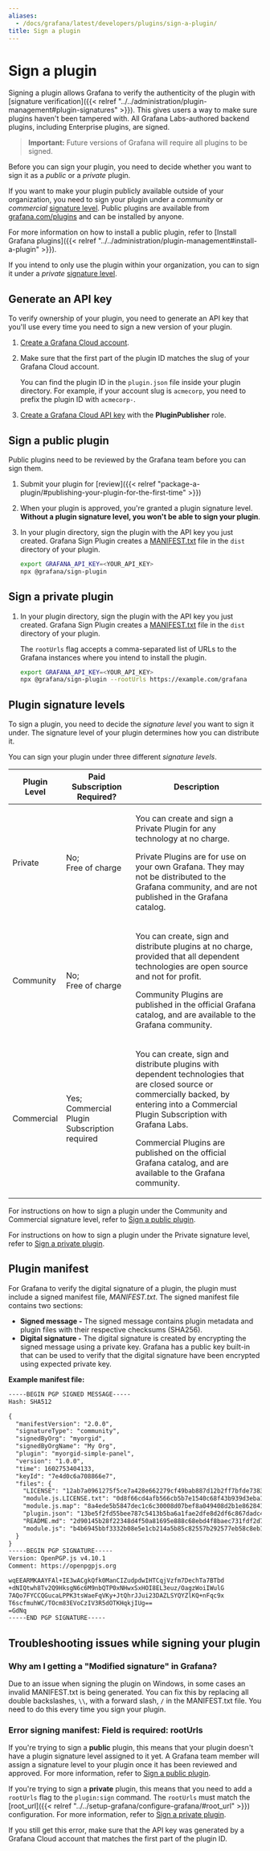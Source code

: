 ```yaml
---
aliases:
  - /docs/grafana/latest/developers/plugins/sign-a-plugin/
title: Sign a plugin
---
```


# Sign a plugin

Signing a plugin allows Grafana to verify the authenticity of the plugin with [signature verification]({{< relref "../../administration/plugin-management#plugin-signatures" >}}). This gives users a way to make sure plugins haven't been tampered with. All Grafana Labs-authored backend plugins, including Enterprise plugins, are signed.

> **Important:** Future versions of Grafana will require all plugins to be signed.

Before you can sign your plugin, you need to decide whether you want to sign it as a _public_ or a _private_ plugin.

If you want to make your plugin publicly available outside of your organization, you need to sign your plugin under a _community_ or _commercial_ [signature level](#plugin-signature-levels). Public plugins are available from [grafana.com/plugins](https://grafana.com/plugins) and can be installed by anyone.

For more information on how to install a public plugin, refer to [Install Grafana plugins]({{< relref "../../administration/plugin-management#install-a-plugin" >}}).

If you intend to only use the plugin within your organization, you can to sign it under a _private_ [signature level](#plugin-signature-levels).

## Generate an API key

To verify ownership of your plugin, you need to generate an API key that you'll use every time you need to sign a new version of your plugin.

1. [Create a Grafana Cloud account](https://grafana.com/signup).

1. Make sure that the first part of the plugin ID matches the slug of your Grafana Cloud account.

   You can find the plugin ID in the `plugin.json` file inside your plugin directory. For example, if your account slug is `acmecorp`, you need to prefix the plugin ID with `acmecorp-`.

1. [Create a Grafana Cloud API key](https://grafana.com/docs/grafana-cloud/reference/create-api-key/) with the **PluginPublisher** role.

## Sign a public plugin

Public plugins need to be reviewed by the Grafana team before you can sign them.

1. Submit your plugin for [review]({{< relref "package-a-plugin/#publishing-your-plugin-for-the-first-time" >}})
2. When your plugin is approved, you're granted a plugin signature level. **Without a plugin signature level, you won't be able to sign your plugin**.
3. In your plugin directory, sign the plugin with the API key you just created. Grafana Sign Plugin creates a [MANIFEST.txt](#plugin-manifest) file in the `dist` directory of your plugin.

   ```bash
   export GRAFANA_API_KEY=<YOUR_API_KEY>
   npx @grafana/sign-plugin
   ```

## Sign a private plugin

1. In your plugin directory, sign the plugin with the API key you just created. Grafana Sign Plugin creates a [MANIFEST.txt](#plugin-manifest) file in the `dist` directory of your plugin.

   The `rootUrls` flag accepts a comma-separated list of URLs to the Grafana instances where you intend to install the plugin.

   ```bash
   export GRAFANA_API_KEY=<YOUR_API_KEY>
   npx @grafana/sign-plugin --rootUrls https://example.com/grafana
   ```

## Plugin signature levels

To sign a plugin, you need to decide the _signature level_ you want to sign it under. The signature level of your plugin determines how you can distribute it.

You can sign your plugin under three different _signature levels_.

| **Plugin Level** | **Paid Subscription Required?**                 | **Description**                                                                                                                                                                                                                                                                                                        |
| ---------------- | ----------------------------------------------- | ---------------------------------------------------------------------------------------------------------------------------------------------------------------------------------------------------------------------------------------------------------------------------------------------------------------------- |
| Private          | No;<br>Free of charge                           | <p>You can create and sign a Private Plugin for any technology at no charge.</p><p>Private Plugins are for use on your own Grafana. They may not be distributed to the Grafana community, and are not published in the Grafana catalog.</p>                                                                            |
| Community        | No;<br>Free of charge                           | <p>You can create, sign and distribute plugins at no charge, provided that all dependent technologies are open source and not for profit.</p><p>Community Plugins are published in the official Grafana catalog, and are available to the Grafana community.</p>                                                       |
| Commercial       | Yes;<br>Commercial Plugin Subscription required | <p>You can create, sign and distribute plugins with dependent technologies that are closed source or commercially backed, by entering into a Commercial Plugin Subscription with Grafana Labs.</p><p>Commercial Plugins are published on the official Grafana catalog, and are available to the Grafana community.</p> |

For instructions on how to sign a plugin under the Community and Commercial signature level, refer to [Sign a public plugin](#sign-a-public-plugin).

For instructions on how to sign a plugin under the Private signature level, refer to [Sign a private plugin](#sign-a-private-plugin).

## Plugin manifest

For Grafana to verify the digital signature of a plugin, the plugin must include a signed manifest file, _MANIFEST.txt_. The signed manifest file contains two sections:

- **Signed message -** The signed message contains plugin metadata and plugin files with their respective checksums (SHA256).
- **Digital signature -** The digital signature is created by encrypting the signed message using a private key. Grafana has a public key built-in that can be used to verify that the digital signature have been encrypted using expected private key.

**Example manifest file:**

```txt
-----BEGIN PGP SIGNED MESSAGE-----
Hash: SHA512

{
  "manifestVersion": "2.0.0",
  "signatureType": "community",
  "signedByOrg": "myorgid",
  "signedByOrgName": "My Org",
  "plugin": "myorgid-simple-panel",
  "version": "1.0.0",
  "time": 1602753404133,
  "keyId": "7e4d0c6a708866e7",
  "files": {
    "LICENSE": "12ab7a0961275f5ce7a428e662279cf49bab887d12b2ff7bfde738346178c28c",
    "module.js.LICENSE.txt": "0d8f66cd4afb566cb5b7e1540c68f43b939d3eba12ace290f18abc4f4cb53ed0",
    "module.js.map": "8a4ede5b5847dec1c6c30008d07bef8a049408d2b1e862841e30357f82e0fa19",
    "plugin.json": "13be5f2fd55bee787c5413b5ba6a1fae2dfe8d2df6c867dadc4657b98f821f90",
    "README.md": "2d90145b28f22348d4f50a81695e888c68ebd4f8baec731fdf2d79c8b187a27f",
    "module.js": "b4b6945bbf3332b08e5e1cb214a5b85c82557b292577eb58c8eb1703bc8e4577"
  }
}
-----BEGIN PGP SIGNATURE-----
Version: OpenPGP.js v4.10.1
Comment: https://openpgpjs.org

wqEEARMKAAYFAl+IE3wACgkQfk0ManCIZudpdwIHTCqjVzfm7DechTa7BTbd
+dNIQtwh8Tv2Q9HksgN6c6M9nbQTP0xNHwxSxHOI8EL3euz/OagzWoiIWulG
7AQo7FYCCQGucaLPPK3tsWaeFqVKy+JtQhrJJui23DAZLSYQYZlKQ+nFqc9x
T6scfmuhWC/TOcm83EVoCzIV3R5dOTKHqkjIUg==
=GdNq
-----END PGP SIGNATURE-----
```

## Troubleshooting issues while signing your plugin

### Why am I getting a "Modified signature" in Grafana?

Due to an issue when signing the plugin on Windows, in some cases an invalid MANIFEST.txt is being generated. You can fix this by replacing all double backslashes, `\\`, with a forward slash, `/` in the MANIFEST.txt file. You need to do this every time you sign your plugin.

### Error signing manifest: Field is required: rootUrls

If you're trying to sign a **public** plugin, this means that your plugin doesn't have a plugin signature level assigned to it yet. A Grafana team member will assign a signature level to your plugin once it has been reviewed and approved. For more information, refer to [Sign a public plugin](#sign-a-public-plugin).

If you're trying to sign a **private** plugin, this means that you need to add a `rootUrls` flag to the `plugin:sign` command. The `rootUrls` must match the [root_url]({{< relref "../../setup-grafana/configure-grafana/#root_url" >}}) configuration. For more information, refer to [Sign a private plugin](#sign-a-private-plugin).

If you still get this error, make sure that the API key was generated by a Grafana Cloud account that matches the first part of the plugin ID.
